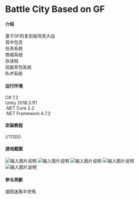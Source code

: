 # Battle City Based on GF

#### 介绍
基于GF的复刻版坦克大战</br>
其中包含</br>
任务系统</br>
商城系统</br>
存读档</br>
技能背包系统</br>
Buff系统</br>

#### 运行环境
C# 7.2</br>
Unity 2018.3.1f1</br>
.NET Core 2.2</br>
.NET Framework 4.7.2</br>


#### 安装教程

//TODO

#### 游戏截图

![输入图片说明](https://images.gitee.com/uploads/images/2019/0203/193326_3009b235_2253805.png "QQ截图20190203191332.png")
![输入图片说明](https://images.gitee.com/uploads/images/2019/0203/193333_99afec66_2253805.png "QQ截图20190203191517.png")
![输入图片说明](https://images.gitee.com/uploads/images/2019/0203/193341_89db83a3_2253805.png "QQ截图20190203191526.png")
![输入图片说明](https://images.gitee.com/uploads/images/2019/0203/193348_f770da2b_2253805.png "QQ截图20190203192318.png")
![输入图片说明](https://images.gitee.com/uploads/images/2019/0203/193355_1c4b6a58_2253805.png "QQ截图20190203192439.png")

#### 参与贡献

烟雨迷离半世殇